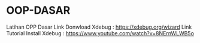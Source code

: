 # OOP-DASAR
 Latihan OPP Dasar
 Link Donwload Xdebug : https://xdebug.org/wizard
 Link Tutorial Install Xdebug : https://www.youtube.com/watch?v=8NErnWLWB5o

 
